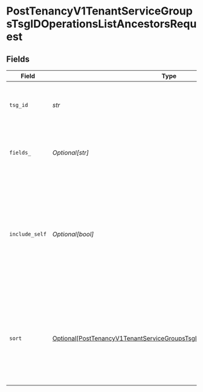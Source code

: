 # PostTenancyV1TenantServiceGroupsTsgIDOperationsListAncestorsRequest


## Fields

| Field                                                                                                                                                                     | Type                                                                                                                                                                      | Required                                                                                                                                                                  | Description                                                                                                                                                               | Example                                                                                                                                                                   |
| ------------------------------------------------------------------------------------------------------------------------------------------------------------------------- | ------------------------------------------------------------------------------------------------------------------------------------------------------------------------- | ------------------------------------------------------------------------------------------------------------------------------------------------------------------------- | ------------------------------------------------------------------------------------------------------------------------------------------------------------------------- | ------------------------------------------------------------------------------------------------------------------------------------------------------------------------- |
| `tsg_id`                                                                                                                                                                  | *str*                                                                                                                                                                     | :heavy_check_mark:                                                                                                                                                        | A unique identifier for the tenant service group.<br/>                                                                                                                    | 1378242802                                                                                                                                                                |
| `fields_`                                                                                                                                                                 | *Optional[str]*                                                                                                                                                           | :heavy_minus_sign:                                                                                                                                                        | Provide a comma-separated list of fields you want returned.<br/>                                                                                                          |                                                                                                                                                                           |
| `include_self`                                                                                                                                                            | *Optional[bool]*                                                                                                                                                          | :heavy_minus_sign:                                                                                                                                                        | Indicates if the TSG used to generate this hierarchy is<br/>included in the resulting TSG list. `true` to include<br/>self. Default is `false`.<br/>                      |                                                                                                                                                                           |
| `sort`                                                                                                                                                                    | [Optional[PostTenancyV1TenantServiceGroupsTsgIDOperationsListAncestorsSort]](../../models/operations/posttenancyv1tenantservicegroupstsgidoperationslistancestorssort.md) | :heavy_minus_sign:                                                                                                                                                        | Identifies the response structure's sort order:<br/><br/>* `asc` : From root to leaf.<br/>* `desc` : From leaf to root.<br/>                                              |                                                                                                                                                                           |